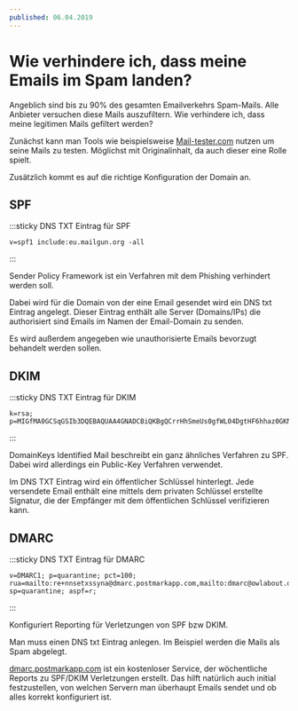 ```yaml
---
published: 06.04.2019
---
```


# Wie verhindere ich, dass meine Emails im Spam landen?

Angeblich sind bis zu 90% des gesamten Emailverkehrs Spam-Mails. Alle Anbieter versuchen diese Mails auszufiltern. Wie verhindere ich, dass meine legitimen Mails gefiltert werden?

Zunächst kann man Tools wie beispielsweise [Mail-tester.com](https://www.mail-tester.com) nutzen um seine Mails zu testen. Möglichst mit Originalinhalt, da auch dieser eine Rolle spielt.

Zusätzlich kommt es auf die richtige Konfiguration der Domain an.

## SPF

:::sticky DNS TXT Eintrag für SPF

```
v=spf1 include:eu.mailgun.org -all
```

:::

Sender Policy Framework ist ein Verfahren mit dem Phishing verhindert werden soll.

Dabei wird für die Domain von der eine Email gesendet wird ein DNS txt Eintrag angelegt.
Dieser Eintrag enthält alle Server (Domains/IPs) die authorisiert sind Emails im Namen der Email-Domain zu senden.

Es wird außerdem angegeben wie unauthorisierte Emails bevorzugt behandelt werden sollen.

## DKIM

:::sticky DNS TXT Eintrag für DKIM

```
k=rsa; p=MIGfMA0GCSqGSIb3DQEBAQUAA4GNADCBiQKBgQCrrHhSmeUs0gfWL04DgtHF6hhaz0GKNRPd9i7txhu0j6QY8ZvZCCtnjtWwV7beDcqvHrzRpwsKy2jS2RGj2EEv1fszrqAWKD0QPKdi1KqhcruXRTz/jiy9STjYWAXd/pqxABLVAJf43tIKsLQtHb2TTaWPNojzZQR+J68RT0QoEQIDAQAB
```

:::

DomainKeys Identified Mail beschreibt ein ganz ähnliches Verfahren zu SPF. Dabei wird allerdings ein Public-Key Verfahren verwendet.

Im DNS TXT Eintrag wird ein öffentlicher Schlüssel hinterlegt. Jede versendete Email enthält eine mittels dem privaten Schlüssel erstellte Signatur, die der Empfänger mit dem öffentlichen Schlüssel verifizieren kann.

## DMARC

:::sticky DNS TXT Eintrag für DMARC

```
v=DMARC1; p=quarantine; pct=100; rua=mailto:re+nnsetxssyna@dmarc.postmarkapp.com,mailto:dmarc@owlabout.de; sp=quarantine; aspf=r;
```

:::

Konfiguriert Reporting für Verletzungen von SPF bzw DKIM.

Man muss einen DNS txt Eintrag anlegen. Im Beispiel werden die Mails als Spam abgelegt.

[dmarc.postmarkapp.com](https://dmarc.postmarkapp.com/) ist ein kostenloser Service, der wöchentliche Reports zu SPF/DKIM Verletzungen erstellt.
Das hilft natürlich auch initial festzustellen, von welchen Servern man überhaupt Emails sendet und ob alles korrekt konfiguriert ist.
